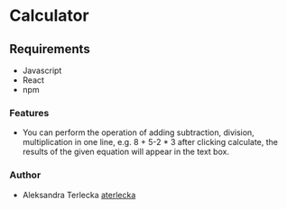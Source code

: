 # Calculator

## Requirements
* Javascript
* React 
* npm

### Features

* You can perform the operation of adding subtraction, division, multiplication in one line, e.g. 8 + 5-2 * 3
  after clicking calculate, the results of the given equation will appear in the text box.

### Author
* Aleksandra Terlecka  [aterlecka](https://github.com/aterlecka)